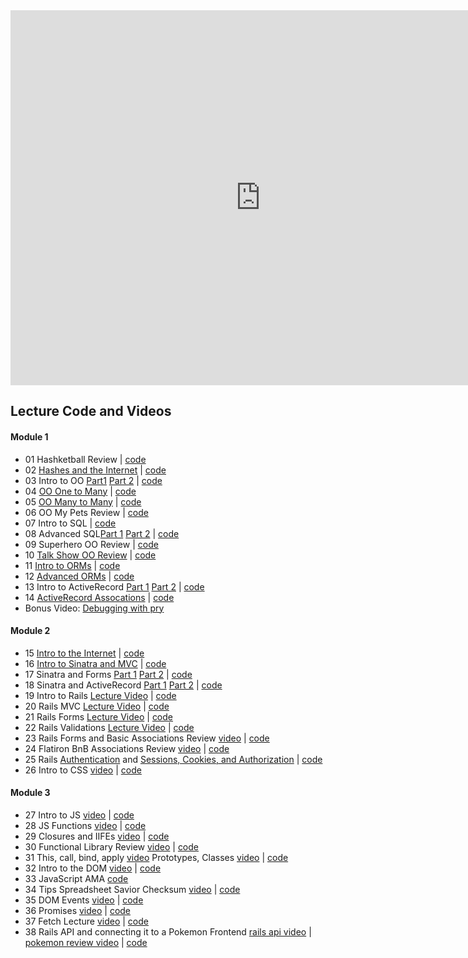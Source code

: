 <iframe src="https://calendar.google.com/calendar/embed?showTitle=0&amp;showNav=0&amp;showPrint=0&amp;showTabs=0&amp;showCalendars=0&amp;showTz=0&amp;mode=WEEK&amp;height=600&amp;wkst=1&amp;bgcolor=%23FFFFFF&amp;src=flatironschool.com_vdt6427fp5abejdevvcg6eu1hs%40group.calendar.google.com&amp;color=%232F6309&amp;ctz=America%2FNew_York" style="border-width:0" width="800" height="600" frameborder="0" scrolling="no"></iframe>

## Lecture Code and Videos

#### Module 1

* 01 Hashketball Review | [code](https://github.com/learn-co-students/dc-web-031218/tree/master/01_hashketball_review)
* 02 [Hashes and the Internet](https://youtu.be/qkhR_lZ9MAY) | [code](https://github.com/learn-co-students/dc-web-031218/tree/master/02_hashes_and_the_internet)
* 03 Intro to OO [Part1](https://youtu.be/sobGfcsQ2DM) [Part 2](https://youtu.be/BlOf7yROMyA) | [code](https://github.com/learn-co-students/dc-web-031218/tree/master/03-intro-to-oo)
* 04 [OO One to Many](https://youtu.be/xKWksgWOoUU) | [code](https://github.com/learn-co-students/dc-web-031218/tree/master/04-one-to-many)
* 05 [OO Many to Many](https://youtu.be/mhkKZL0RD2E) | [code](https://github.com/learn-co-students/dc-web-031218/tree/master/05-many-to-many)
* 06 OO My Pets Review | [code](https://github.com/learn-co-students/dc-web-031218/tree/master/06-oo-my-pets-review)
* 07 Intro to SQL | [code](https://github.com/learn-co-students/dc-web-031218/tree/master/07-intro-to-sql)
* 08 Advanced SQL[Part 1](https://youtu.be/iFsdUuP2o4M) [Part 2](https://youtu.be/rfop2yU_V6g) | [code](https://github.com/learn-co-students/dc-web-031218/tree/master/08-advanced-sql)
* 09 Superhero OO Review | [code](https://github.com/learn-co-students/dc-web-031218/tree/master/09-superhero-oo-review)
* 10 [Talk Show OO Review](https://youtu.be/2QtVGS_m290) | [code](https://github.com/learn-co-students/dc-web-031218/tree/solution/10-oo-review)
* 11 [Intro to ORMs](https://youtu.be/KGI_1Iak2C4) | [code](https://github.com/learn-co-students/dc-web-031218/tree/master/11-intro-to-orms)
* 12 [Advanced ORMs](https://www.youtube.com/watch?v=Tbzizt-PmuI) | [code](https://github.com/learn-co-students/dc-web-031218/tree/master/12-advanced-orms)
* 13 Intro to ActiveRecord [Part 1](https://youtu.be/xiXlEm_xtvw) [Part 2]() | [code](https://github.com/learn-co-students/dc-web-031218/tree/master/13-activerecord-intro)
* 14 [ActiveRecord Assocations](https://www.youtube.com/watch?v=zk1zZU2vMxY) | [code](https://github.com/learn-co-students/dc-web-031218/tree/master/14-activerecord-associations)
* Bonus Video: [Debugging with pry](https://youtu.be/Nn25Unnrb64)

#### Module 2

* 15 [Intro to the Internet](https://youtu.be/q28TBJgXayU) | [code](https://github.com/learn-co-students/dc-web-031218/tree/master/15-intro-to-internet)
* 16 [Intro to Sinatra and MVC](https://youtu.be/Q2Y0lHFcbA8) | [code](https://github.com/learn-co-students/dc-web-031218/tree/master/16-intro-sinatra-mvc)
* 17 Sinatra and Forms [Part 1](https://youtu.be/76UgUzr0XSE) [Part 2](https://youtu.be/2-_FMYLzzQg) | [code](https://github.com/learn-co-students/dc-web-031218/tree/master/17-sinatra-forms-rest)
* 18 Sinatra and ActiveRecord [Part 1](https://youtu.be/nmhmKvc-2ho) [Part 2](https://youtu.be/zmZY6BQTeCI) | [code](https://github.com/learn-co-students/dc-web-031218/tree/master/18-sinatra-active-record)
* 19 Intro to Rails [Lecture Video](https://www.youtube.com/watch?v=EgdFnlaE0G4) | [code](https://github.com/learn-co-students/dc-web-031218/tree/master/19-intro-to-rails/taco-town)
* 20 Rails MVC [Lecture Video](https://youtu.be/p63rPS4eZj0) | [code](https://github.com/learn-co-students/dc-web-031218/tree/master/20-rails-mvc)
* 21 Rails Forms [Lecture Video](https://youtu.be/UB8aD_dfh14) | [code](https://github.com/learn-co-students/dc-web-031218/tree/master/21-rails-forms)
* 22 Rails Validations [Lecture Video](https://youtu.be/S6EPbLWSOaE) | [code](https://github.com/learn-co-students/dc-web-031218/tree/master/22-rails-validations)
* 23 Rails Forms and Basic Associations Review [video](https://www.youtube.com/watch?v=sgGG2j46jrw&feature=youtu.be) | [code](https://github.com/learn-co-students/dc-web-031218/tree/master/23-forms-and-basic-associations-REVIEW)
* 24 Flatiron BnB Associations Review [video](https://giphy.com/gifs/arielle-m-coming-soon-3o72FkiKGMGauydfyg) | [code](https://github.com/learn-co-students/dc-web-031218/tree/master/24-bnb-associations-review)
* 25 Rails [Authentication](https://youtu.be/EANfkBanFvs) and [Sessions, Cookies, and Authorization](https://youtu.be/D6WmVf2KmnA) | [code](https://github.com/learn-co-students/dc-web-031218/tree/master/25-rails-auth)
* 26 Intro to CSS [video](http://youtu.be/I_P30erBvOA) | [code](https://github.com/learn-co-students/dc-web-031218/tree/master/26-intro-to-css)


#### Module 3

* 27 Intro to JS [video](https://youtu.be/iqG7sm9Tiu8) | [code](https://github.com/learn-co-students/dc-web-031218/tree/master/27-intro-to-js)
* 28 JS Functions [video](https://youtu.be/DNtQkeSCh50) | [code](https://github.com/learn-co-students/dc-web-031218/tree/master/28-js-functions)
* 29 Closures and IIFEs [video](https://youtu.be/n5YMy5nMb20) | [code](https://github.com/learn-co-students/dc-web-031218/tree/master/29-closures-iifes-loops)
* 30 Functional Library Review [video](https://www.youtube.com/watch?v=a55t58f870I) | [code](https://github.com/learn-co-students/dc-web-031218/tree/master/30-functional-library-review)
* 31 This, call, bind, apply [video](https://youtu.be/uMYccaqUnKc) Prototypes, Classes [video](https://youtu.be/R4FYdQ1lubk) | [code](https://github.com/learn-co-students/dc-web-031218/tree/master/31-this-new-objects)
* 32 Intro to the DOM [video](https://youtu.be/zTV4LJ9vKDM) | [code](https://github.com/learn-co-students/dc-web-031218/tree/master/32-the-dom)
* 33 JavaScript AMA [code](https://github.com/learn-co-students/dc-web-031218/tree/master/33-javascript-ama)
* 34 Tips Spreadsheet Savior Checksum [video](https://www.youtube.com/watch?v=E7O3eMoU1VA) | [code](https://github.com/learn-co-students/dc-web-031218/tree/master/34-tips-spreadsheet-savior)
* 35 DOM Events [video](https://youtu.be/z5Bm30xKRsM) | [code](https://github.com/learn-co-students/dc-web-031218/tree/master/35-event-listeners)
* 36 Promises [video](https://youtu.be/bQ_g9Ty9R_I) | [code](https://github.com/learn-co-students/dc-web-031218/tree/master/36-performance-and-promises)
* 37 Fetch Lecture [video](https://www.youtube.com/watch?v=ZIEHkvlqJhg) | [code](https://github.com/learn-co-students/dc-web-031218/tree/master/37-fetch)
* 38 Rails API and connecting it to a Pokemon Frontend [rails api video](https://www.youtube.com/watch?v=PTCqjh4AVHE) | [pokemon review video]() | [code](https://github.com/learn-co-students/dc-web-031218/tree/master/38-rails-api)
